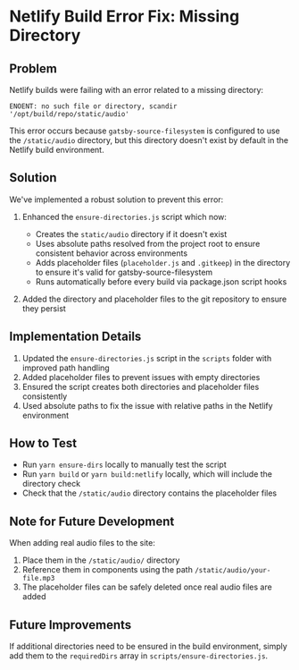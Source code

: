 # Netlify Build Error Fix: Missing Directory

## Problem

Netlify builds were failing with an error related to a missing directory:
```
ENOENT: no such file or directory, scandir '/opt/build/repo/static/audio'
```

This error occurs because `gatsby-source-filesystem` is configured to use the `/static/audio` directory, but this directory doesn't exist by default in the Netlify build environment.

## Solution

We've implemented a robust solution to prevent this error:

1. Enhanced the `ensure-directories.js` script which now:
   - Creates the `static/audio` directory if it doesn't exist
   - Uses absolute paths resolved from the project root to ensure consistent behavior across environments
   - Adds placeholder files (`placeholder.js` and `.gitkeep`) in the directory to ensure it's valid for gatsby-source-filesystem
   - Runs automatically before every build via package.json script hooks

2. Added the directory and placeholder files to the git repository to ensure they persist

## Implementation Details

1. Updated the `ensure-directories.js` script in the `scripts` folder with improved path handling
2. Added placeholder files to prevent issues with empty directories
3. Ensured the script creates both directories and placeholder files consistently
4. Used absolute paths to fix the issue with relative paths in the Netlify environment

## How to Test

- Run `yarn ensure-dirs` locally to manually test the script
- Run `yarn build` or `yarn build:netlify` locally, which will include the directory check
- Check that the `/static/audio` directory contains the placeholder files

## Note for Future Development

When adding real audio files to the site:

1. Place them in the `/static/audio/` directory
2. Reference them in components using the path `/static/audio/your-file.mp3`
3. The placeholder files can be safely deleted once real audio files are added

## Future Improvements

If additional directories need to be ensured in the build environment, simply add them to the `requiredDirs` array in `scripts/ensure-directories.js`.
